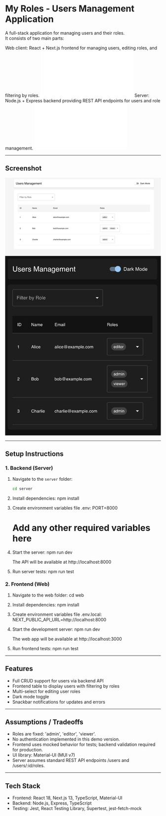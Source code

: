 # My Roles - Users Management Application

A full-stack application for managing users and their roles.  
It consists of two main parts:

Web client: React + Next.js frontend for managing users, editing roles, and filtering by roles.
![](web/README.md)
Server: Node.js + Express backend providing REST API endpoints for users and role management.
![](server/README.md)

---

## Screenshot

![Application Screenshot](docs/desctop-light.png)
![Application Screenshot](docs/mobile-dark.png)

---

## Setup Instructions

### 1. Backend (Server)

1. Navigate to the `server` folder:
   ```bash
   cd server

2. Install dependencies:
    npm install

3. Create environment variables file .env:
    PORT=8000
    # Add any other required variables here

4. Start the server:
    npm run dev

    The API will be available at http://localhost:8000

5. Run server tests:
    npm run test

### 2. Frontend (Web)

1. Navigate to the web folder:
    cd web

2. Install dependencies:
    npm install

3. Create environment variables file .env.local:
    NEXT_PUBLIC_API_URL=http://localhost:8000

4. Start the development server:
    npm run dev

    The web app will be available at http://localhost:3000

5. Run frontend tests:
    npm run test

---

## Features
- Full CRUD support for users via backend API
- Frontend table to display users with filtering by roles
- Multi-select for editing user roles
- Dark mode toggle
- Snackbar notifications for updates and errors

---

## Assumptions / Tradeoffs
- Roles are fixed: 'admin', 'editor', 'viewer'.
- No authentication implemented in this demo version.
- Frontend uses mocked behavior for tests; backend validation required for production.
- UI library: Material-UI (MUI v7)
- Server assumes standard REST API endpoints /users and /users/:id/roles.

---

## Tech Stack

- Frontend: React 18, Next.js 13, TypeScript, Material-UI
- Backend: Node.js, Express, TypeScript
- Testing: Jest, React Testing Library, Supertest, jest-fetch-mock